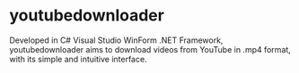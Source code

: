 # youtubedownloader
Developed in C# Visual Studio WinForm .NET Framework, youtubedownloader aims to download videos from YouTube in .mp4 format, with its simple and intuitive interface.
